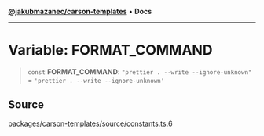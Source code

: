 [**@jakubmazanec/carson-templates**](../README.md) • **Docs**

---

# Variable: FORMAT_COMMAND

> `const` **FORMAT_COMMAND**: `"prettier . --write --ignore-unknown"` =
> `'prettier . --write --ignore-unknown'`

## Source

[packages/carson-templates/source/constants.ts:6](https://github.com/jakubmazanec/js-tools/blob/51bfc5b913a7a7ef21d8d702a0d87d72983e112a/packages/carson-templates/source/constants.ts#L6)
